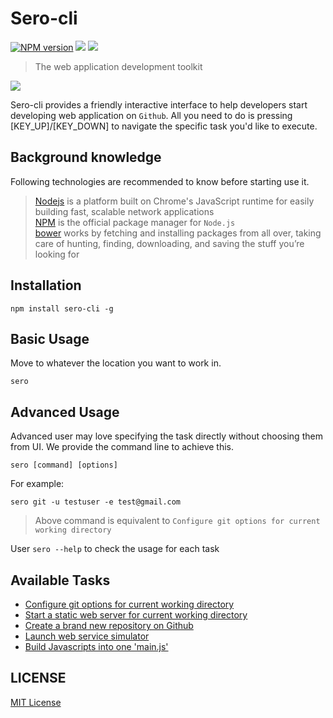 Sero-cli
=========

[![NPM version][npm-image]][npm-url]
![][david-url] 
![][travis-url]

> The web application development toolkit


![](https://raw.githubusercontent.com/leftstick/Sero-cli/master/docs/img/example.png)

Sero-cli provides a friendly interactive interface to help developers start developing web application on `Github`. All you need to do is pressing [KEY_UP]/[KEY_DOWN] to navigate the specific task you'd like to execute.

## Background knowledge ##
Following technologies are recommended to know before starting use it.

> [Nodejs](http://www.nodejs.org/) is a platform built on Chrome's JavaScript runtime for easily building fast, scalable network applications<br/>
> [NPM](http://www.npmjs.org/) is the official package manager for `Node.js`<br/> 
> [bower](http://bower.io/) works by fetching and installing packages from all over, taking care of hunting, finding, downloading, and saving the stuff you’re looking for<br/>

## Installation ##

```shell
npm install sero-cli -g
```

## Basic Usage ##

Move to whatever the location you want to work in. 

```shell
sero
```

## Advanced Usage ##

Advanced user may love specifying the task directly without choosing them from UI. We provide the command line to achieve this.


```shell
sero [command] [options]
```

For example:

```shell
sero git -u testuser -e test@gmail.com
```

> Above command is equivalent to `Configure git options for current working directory`

User `sero --help` to check the usage for each task

## Available Tasks ##

- [Configure git options for current working directory](./docs/task_gitconf.md)
- [Start a static web server for current working directory](./docs/task_startwebserver.md)
- [Create a brand new repository on Github](./docs/task_createrepo.md)
- [Launch web service simulator](./docs/task_startwebservicesimulator.md)
- [Build Javascripts into one \'main.js\'](./docs/build.md)

## LICENSE ##

[MIT License](http://en.wikipedia.org/wiki/MIT_License)

[npm-url]: https://npmjs.org/package/sero-cli
[npm-image]: https://badge.fury.io/js/sero-cli.png
[david-url]: https://david-dm.org/leftstick/sero-cli.png
[travis-url]: https://api.travis-ci.org/leftstick/Sero-cli.svg?branch=master